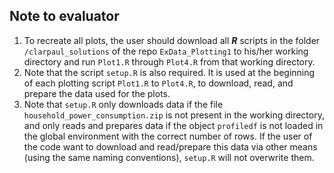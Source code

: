## Note to evaluator

  1. To recreate all plots, the user should download all **_R_** scripts in the folder `/clarpaul_solutions` of the repo `ExData_Plotting1` to his/her working directory and run `Plot1.R` through `Plot4.R` from that working directory.
  2. Note that the script `setup.R` is also required. It is used at the beginning of each plotting script `Plot1.R` to `Plot4.R`, to download, read, and prepare the data used for the plots.
  3. Note that `setup.R` only downloads data if the file `household_power_consumption.zip` is not present in the working directory, and only reads and prepares data if the object `profiledf` is not loaded in the global environment with the correct number of rows.  If the user of the code want to download and read/prepare this data via other means (using the same naming conventions), `setup.R` will not overwrite them.